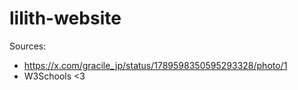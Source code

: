 # lilith-website

Sources:  
- https://x.com/gracile_jp/status/1789598350595293328/photo/1
- W3Schools <3